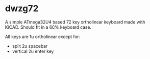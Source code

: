 dwzg72
======
A simple ATmega32U4 based 72 key ortholinear keyboard made with KiCAD.
Should fit in a 60% keyboard case.

All keys are 1u ortholinear except for:

* split 2u spacebar
* vertical 2u enter key
